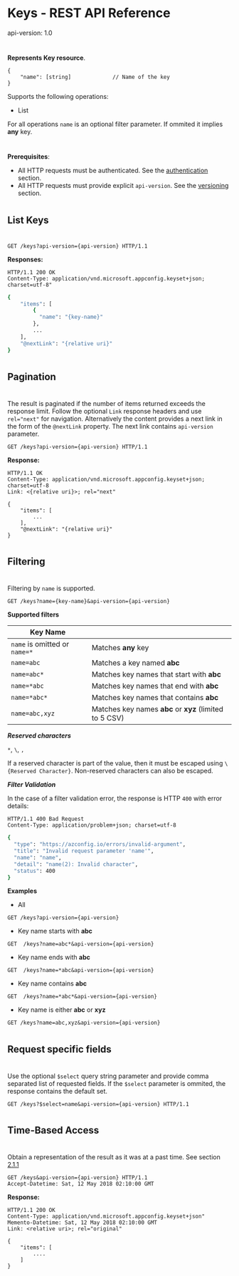 # Keys - REST API Reference
api-version: 1.0
#
**Represents Key resource**.

```
{
    "name": [string]             // Name of the key
}
```

Supports the following operations:
- List

For all operations ``name`` is an optional filter parameter. If ommited it implies **any** key.


#
#
**Prerequisites**:
- All HTTP requests must be authenticated. See the [authentication](./authentication.md) section.
- All HTTP requests must provide explicit ``api-version``. See the [versioning](./versioning.md) section.

#
#
## List Keys
#
```
GET /keys?api-version={api-version} HTTP/1.1
```
**Responses:**
```
HTTP/1.1 200 OK
Content-Type: application/vnd.microsoft.appconfig.keyset+json; charset=utf-8"
```

```sh
{
    "items": [
        {
          "name": "{key-name}"
        },
        ...
    ],
    "@nextLink": "{relative uri}"
}
```

#
#
#
## Pagination
#
The result is paginated if the number of items returned exceeds the response limit. Follow the optional ``Link`` response headers and use ``rel="next"`` for navigation. 
Alternatively the content provides a next link in the form of the ``@nextLink`` property. The next link contains ``api-version`` parameter.
```
GET /keys?api-version={api-version} HTTP/1.1
```
**Response:**
```
HTTP/1.1 OK
Content-Type: application/vnd.microsoft.appconfig.keyset+json; charset=utf-8
Link: <{relative uri}>; rel="next"
```
```
{
    "items": [
        ...
    ],
    "@nextLink": "{relative uri}"
}
```

#
#
#
## Filtering
#
Filtering by ```name``` is supported. 

```
GET /keys?name={key-name}&api-version={api-version}
```

**Supported filters**

|Key Name||
|--|--|
|```name``` is omitted or ```name=*```|Matches **any** key|
|```name=abc```|Matches a key named  **abc**|
|```name=abc*```|Matches key names that start with **abc**|
|```name=*abc```|Matches key names that end with **abc**|
|```name=*abc*```|Matches key names that contains **abc**|
|```name=abc,xyz```|Matches key names **abc** or **xyz** (limited to 5 CSV)|

***Reserved characters***

```*```, ```\```, ```,```

If a reserved character is part of the value, then it must be escaped using ```\{Reserved Character}```. Non-reserved characters can also be escaped.


***Filter Validation***

In the case of a filter validation error, the response is HTTP ```400``` with error details:

```
HTTP/1.1 400 Bad Request
Content-Type: application/problem+json; charset=utf-8
```
```sh 
{
  "type": "https://azconfig.io/errors/invalid-argument",
  "title": "Invalid request parameter 'name'",
  "name": "name",
  "detail": "name(2): Invalid character",
  "status": 400
}
```

**Examples**

- All
```
GET /keys?api-version={api-version}
```

- Key name starts with **abc**
```
GET  /keys?name=abc*&api-version={api-version}
```

- Key name ends with **abc**
```
GET  /keys?name=*abc&api-version={api-version}
```

- Key name contains **abc**
```
GET  /keys?name=*abc*&api-version={api-version}
```

- Key name is either **abc** or **xyz**
```
GET /keys?name=abc,xyz&api-version={api-version}
```

#
#
#
## Request specific fields
#
Use the optional ``$select`` query string parameter and provide comma separated list of requested fields. If the ``$select`` parameter is ommited, the response contains the default set.
```
GET /keys?$select=name&api-version={api-version} HTTP/1.1
```

#
#
#
## Time-Based Access
#
Obtain a representation of the result as it was at a past time. See section [2.1.1](https://tools.ietf.org/html/rfc7089#section-2.1)
```
GET /keys&api-version={api-version} HTTP/1.1
Accept-Datetime: Sat, 12 May 2018 02:10:00 GMT
```

**Response:**
```
HTTP/1.1 200 OK
Content-Type: application/vnd.microsoft.appconfig.keyset+json"
Memento-Datetime: Sat, 12 May 2018 02:10:00 GMT
Link: <relative uri>; rel="original"
```
```
{
    "items": [
        ....
    ]
}
```